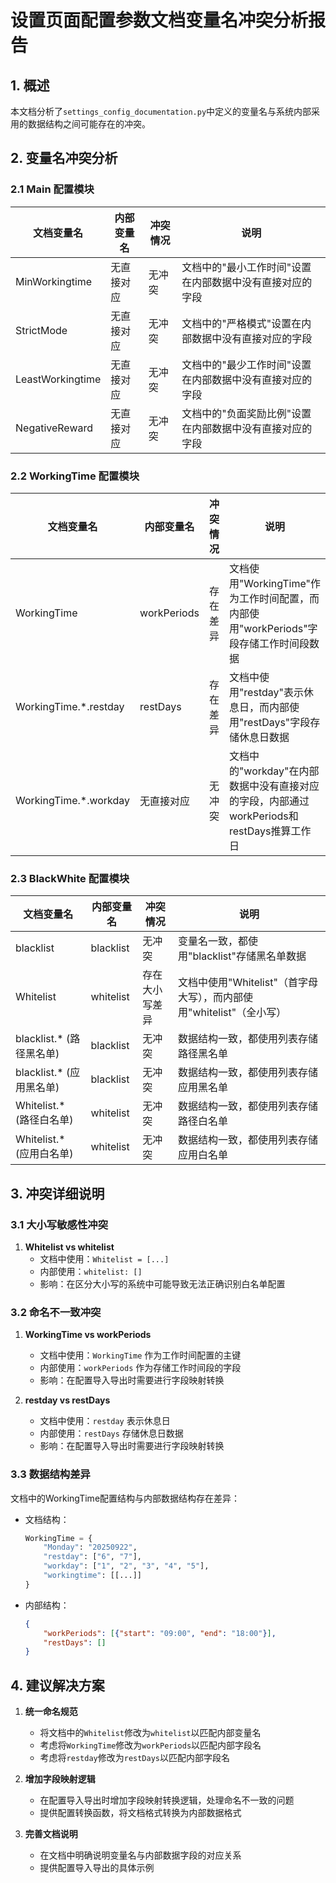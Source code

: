 # 设置页面配置参数文档变量名冲突分析报告

## 1. 概述

本文档分析了`settings_config_documentation.py`中定义的变量名与系统内部采用的数据结构之间可能存在的冲突。

## 2. 变量名冲突分析

### 2.1 Main 配置模块

| 文档变量名 | 内部变量名 | 冲突情况 | 说明 |
|------------|------------|----------|------|
| MinWorkingtime | 无直接对应 | 无冲突 | 文档中的"最小工作时间"设置在内部数据中没有直接对应的字段 |
| StrictMode | 无直接对应 | 无冲突 | 文档中的"严格模式"设置在内部数据中没有直接对应的字段 |
| LeastWorkingtime | 无直接对应 | 无冲突 | 文档中的"最少工作时间"设置在内部数据中没有直接对应的字段 |
| NegativeReward | 无直接对应 | 无冲突 | 文档中的"负面奖励比例"设置在内部数据中没有直接对应的字段 |

### 2.2 WorkingTime 配置模块

| 文档变量名 | 内部变量名 | 冲突情况 | 说明 |
|------------|------------|----------|------|
| WorkingTime | workPeriods | 存在差异 | 文档使用"WorkingTime"作为工作时间配置，而内部使用"workPeriods"字段存储工作时间段数据 |
| WorkingTime.*.restday | restDays | 存在差异 | 文档中使用"restday"表示休息日，而内部使用"restDays"字段存储休息日数据 |
| WorkingTime.*.workday | 无直接对应 | 无冲突 | 文档中的"workday"在内部数据中没有直接对应的字段，内部通过workPeriods和restDays推算工作日 |

### 2.3 BlackWhite 配置模块

| 文档变量名 | 内部变量名 | 冲突情况 | 说明 |
|------------|------------|----------|------|
| blacklist | blacklist | 无冲突 | 变量名一致，都使用"blacklist"存储黑名单数据 |
| Whitelist | whitelist | 存在大小写差异 | 文档中使用"Whitelist"（首字母大写），而内部使用"whitelist"（全小写） |
| blacklist.* (路径黑名单) | blacklist | 无冲突 | 数据结构一致，都使用列表存储路径黑名单 |
| blacklist.* (应用黑名单) | blacklist | 无冲突 | 数据结构一致，都使用列表存储应用黑名单 |
| Whitelist.* (路径白名单) | whitelist | 无冲突 | 数据结构一致，都使用列表存储路径白名单 |
| Whitelist.* (应用白名单) | whitelist | 无冲突 | 数据结构一致，都使用列表存储应用白名单 |

## 3. 冲突详细说明

### 3.1 大小写敏感性冲突

1. **Whitelist vs whitelist**
   - 文档中使用：`Whitelist = [...]`
   - 内部使用：`whitelist: []`
   - 影响：在区分大小写的系统中可能导致无法正确识别白名单配置

### 3.2 命名不一致冲突

1. **WorkingTime vs workPeriods**
   - 文档中使用：`WorkingTime` 作为工作时间配置的主键
   - 内部使用：`workPeriods` 作为存储工作时间段的字段
   - 影响：在配置导入导出时需要进行字段映射转换

2. **restday vs restDays**
   - 文档中使用：`restday` 表示休息日
   - 内部使用：`restDays` 存储休息日数据
   - 影响：在配置导入导出时需要进行字段映射转换

### 3.3 数据结构差异

文档中的WorkingTime配置结构与内部数据结构存在差异：
- 文档结构：
  ```python
  WorkingTime = {
      "Monday": "20250922",
      "restday": ["6", "7"],
      "workday": ["1", "2", "3", "4", "5"],
      "workingtime": [[...]]
  }
  ```

- 内部结构：
  ```json
  {
      "workPeriods": [{"start": "09:00", "end": "18:00"}],
      "restDays": []
  }
  ```

## 4. 建议解决方案

1. **统一命名规范**
   - 将文档中的`Whitelist`修改为`whitelist`以匹配内部变量名
   - 考虑将`WorkingTime`修改为`workPeriods`以匹配内部字段名
   - 考虑将`restday`修改为`restDays`以匹配内部字段名

2. **增加字段映射逻辑**
   - 在配置导入导出时增加字段映射转换逻辑，处理命名不一致的问题
   - 提供配置转换函数，将文档格式转换为内部数据格式

3. **完善文档说明**
   - 在文档中明确说明变量名与内部数据字段的对应关系
   - 提供配置导入导出的具体示例